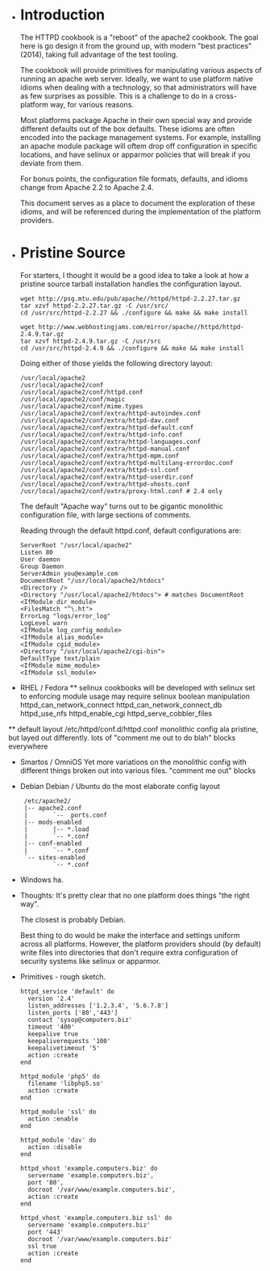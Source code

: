 * Introduction
  ============

  The HTTPD cookbook is a "reboot" of the apache2 cookbook. The goal
  here is go design it from the ground up, with modern "best
  practices" (2014), taking full advantage of the test tooling.

  The cookbook will provide primitives for manipulating various
  aspects of running an apache web server. Ideally, we want to use
  platform native idioms when dealing with a technology, so that
  administrators will have as few surprises as possible. This is a
  challenge to do in a cross-platform way, for various reasons.

  Most platforms package Apache in their own special way and provide
  different defaults out of the box defaults. These idioms are often
  encoded into the package management systems. For example,
  installing an apache module package will oftem drop off configuration in
  specific locations, and have selinux or apparmor policies that will
  break if you deviate from them.

  For bonus points, the configuration file formats, defaults, and
  idioms change from Apache 2.2 to Apache 2.4.
  
  This document serves as a place to document the exploration of these
  idioms, and will be referenced during the implementation of the
  platform providers. 
   
* Pristine Source
  ===============

  For starters, I thought it would be a good idea to take a look at
  how a pristine source tarball installation handles the
  configuration layout. 
  
  ```   
  wget http://psg.mtu.edu/pub/apache//httpd/httpd-2.2.27.tar.gz
  tar xzvf httpd-2.2.27.tar.gz -C /usr/src/
  cd /usr/src/httpd-2.2.27 && ./configure && make && make install
  ```

  ```
  wget http://www.webhostingjams.com/mirror/apache//httpd/httpd-2.4.9.tar.gz
  tar xzvf httpd-2.4.9.tar.gz -C /usr/src
  cd /usr/src/httpd-2.4.9 && ./configure && make && make install
  ```
 
  Doing either of those yields the following directory layout:

  ```  
  /usr/local/apache2
  /usr/local/apache2/conf
  /usr/local/apache2/conf/httpd.conf
  /usr/local/apache2/conf/magic
  /usr/local/apache2/conf/mime.types
  /usr/local/apache2/conf/extra/httpd-autoindex.conf
  /usr/local/apache2/conf/extra/httpd-dav.conf
  /usr/local/apache2/conf/extra/httpd-default.conf
  /usr/local/apache2/conf/extra/httpd-info.conf
  /usr/local/apache2/conf/extra/httpd-languages.conf
  /usr/local/apache2/conf/extra/httpd-manual.conf
  /usr/local/apache2/conf/extra/httpd-mpm.conf
  /usr/local/apache2/conf/extra/httpd-multilang-errordoc.conf
  /usr/local/apache2/conf/extra/httpd-ssl.conf
  /usr/local/apache2/conf/extra/httpd-userdir.conf
  /usr/local/apache2/conf/extra/httpd-vhosts.conf
  /usr/local/apache2/conf/extra/proxy-html.conf # 2.4 only
  ```

  The default "Apache way" turns out to be gigantic monolithic
  configuration file, with large sections of comments.

  Reading through the default httpd.conf, default configurations are:
  
  ```
  ServerRoot "/usr/local/apache2"
  Listen 80  
  User daemon
  Group Daemon
  ServerAdmin you@example.com
  DocumentRoot "/usr/local/apache2/htdocs"
  <Directory />
  <Directory "/usr/local/apache2/htdocs"> # matches DocumentRoot
  <IfModule dir_module>
  <FilesMatch "^\.ht">
  ErrorLog "logs/error_log"
  LogLevel warn
  <IfModule log_config_module>
  <IfModule alias_module>
  <IfModule cgid_module>  
  <Directory "/usr/local/apache2/cgi-bin">
  DefaultType text/plain
  <IfModule mime_module>
  <IfModule ssl_module>
  ```
  
* RHEL / Fedora
** selinux
   cookbooks will be developed with selinux set to enforcing
   module usage may require selinux boolean manipulation
   httpd_can_network_connect
   httpd_can_network_connect_db
   httpd_use_nfs
   httpd_enable_cgi
   httpd_serve_cobbler_files

** default layout
   /etc/httpd/conf.d/httpd.conf
   monolithic config ala pristine, but layed out differently.
   lots of "comment me out to do blah" blocks everywhere

* Smartos / OmniOS
  Yet more variations on the monolithic config with different things
  broken out into various files. "comment me out" blocks

* Debian
  Debian / Ubuntu do the most elaborate config layout

       /etc/apache2/
       |-- apache2.conf
       |       `--  ports.conf
       |-- mods-enabled
       |       |-- *.load
       |       `-- *.conf
       |-- conf-enabled
       |       `-- *.conf
       `-- sites-enabled
               `-- *.conf

* Windows
  ha.

* Thoughts:
  It's pretty clear that no one platform does things "the right way".
  
  The closest is probably Debian.
  
  Best thing to do would be make the interface and settings uniform
  across all platforms. However, the platform providers should (by
  default) write files into directories that don't require extra
  configuration of security systems like selinux or apparmor.


* Primitives - rough sketch.
  ```
  httpd_service 'default' do
    version '2.4'
    listen_addresses ['1.2.3.4', '5.6.7.8']
    listen_ports ['80','443']
    contact 'sysop@computers.biz'
    timeout '400'
    keepalive true
    keepaliverequests '100'
    keepalivetimeout '5'
    action :create
  end

  httpd_module 'php5' do
    filename 'libphp5.so'
    action :create
  end

  httpd_module 'ssl' do
    action :enable
  end

  httpd_module 'dav' do
    action :disable
  end

  httpd_vhost 'example.computers.biz' do
    servername 'example.computers.biz',
    port '80',
    docroot '/var/www/example.computers.biz',
    action :create
  end

  httpd_vhost 'example.computers.biz ssl' do
    servername 'example.computers.biz'
    port '443'
    docroot '/var/www/example.computers.biz'
    ssl true
    action :create
  end
  ```
